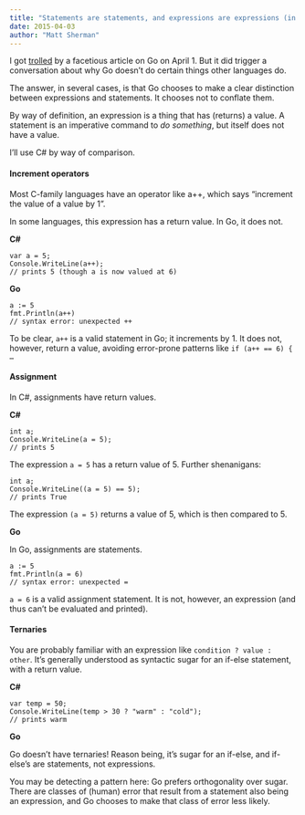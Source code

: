```yaml
---
title: "Statements are statements, and expressions are expressions (in Go)"
date: 2015-04-03
author: "Matt Sherman"
---
```


I got [trolled](https://twitter.com/clipperhouse/status/583393327757860864) by a facetious article on Go on April 1. But it did trigger a conversation about why Go doesn’t do certain things other languages do.

The answer, in several cases, is that Go chooses to make a clear distinction between expressions and statements. It chooses not to conflate them.

By way of definition, an expression is a thing that has (returns) a value. A statement is an imperative command to _do something_, but itself does not have a value.

I’ll use C# by way of comparison.

#### Increment operators

Most C-family languages have an operator like a++, which says “increment the value of a value by 1”.

In some languages, this expression has a return value. In Go, it does not.

**C#**

```
var a = 5;  
Console.WriteLine(a++);  
// prints 5 (though a is now valued at 6)
```

**Go**

```
a := 5  
fmt.Println(a++)  
// syntax error: unexpected ++
```

To be clear, `a++` is a valid statement in Go; it increments by 1. It does not, however, return a value, avoiding error-prone patterns like `if (a++ == 6) { …`

#### Assignment

In C#, assignments have return values.

**C#**

```
int a;  
Console.WriteLine(a = 5);  
// prints 5
```

The expression `a = 5` has a return value of 5. Further shenanigans:

```
int a;  
Console.WriteLine((a = 5) == 5);  
// prints True
```

The expression `(a = 5)` returns a value of 5, which is then compared to 5.

**Go**

In Go, assignments are statements.

```
a := 5  
fmt.Println(a = 6)  
// syntax error: unexpected =
```

`a = 6` is a valid assignment statement. It is not, however, an expression (and thus can’t be evaluated and printed).

#### Ternaries

You are probably familiar with an expression like `condition ? value : other`. It’s generally understood as syntactic sugar for an if-else statement, with a return value.

**C#**

```
var temp = 50;  
Console.WriteLine(temp > 30 ? "warm" : "cold");  
// prints warm
```

**Go**

Go doesn’t have ternaries! Reason being, it’s sugar for an if-else, and if-else’s are statements, not expressions.

You may be detecting a pattern here: Go prefers orthogonality over sugar. There are classes of (human) error that result from a statement also being an expression, and Go chooses to make that class of error less likely.
